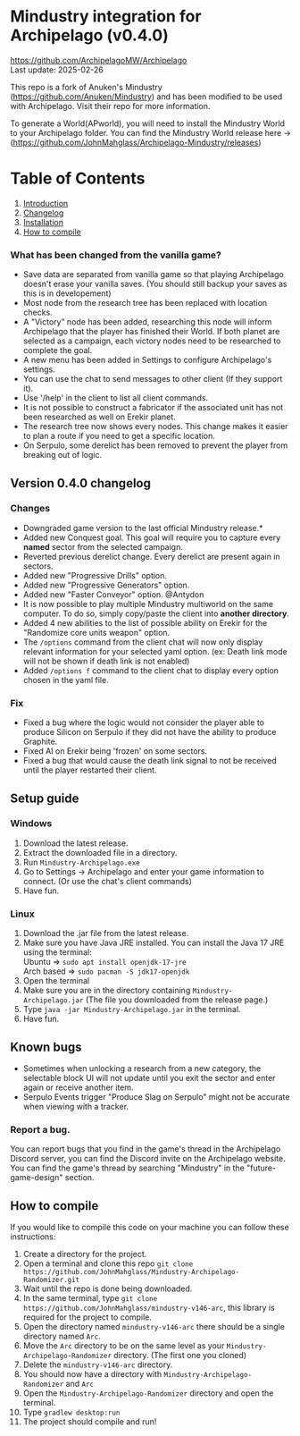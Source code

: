 # Mindustry integration for Archipelago (v0.4.0)
https://github.com/ArchipelagoMW/Archipelago \
Last update: 2025-02-26

This repo is a fork of Anuken's Mindustry (https://github.com/Anuken/Mindustry) and has been modified to be used with Archipelago. Visit their repo for more information.

To generate a World(APworld), you will need to install the Mindustry World to your Archipelago folder. You can find the Mindustry World release here -> (https://github.com/JohnMahglass/Archipelago-Mindustry/releases)

# Table of Contents
1. [Introduction](#introduction)
2. [Changelog](#changelog)
3. [Installation](#setup)
4. [How to compile](#compile)

### What has been changed from the vanilla game? <a name="introduction" />

- Save data are separated from vanilla game so that playing Archipelago doesn't erase your vanilla saves. (You should still backup your saves as this is in developement)
- Most node from the research tree has been replaced with location checks.
- A "Victory" node has been added, researching this node will inform Archipelago that the player has finished their World. If both planet are selected as a campaign, each victory nodes need to be researched to complete the goal.
- A new menu has been added in Settings to configure Archipelago's settings.
- You can use the chat to send messages to other client (If they support it).
- Use '/help' in the client to list all client commands.
- It is not possible to construct a fabricator if the associated unit has not been researched as well on Erekir planet.
- The research tree now shows every nodes. This change makes it easier to plan a route if you need to get a specific location.
- On Serpulo, some derelict has been removed to prevent the player from breaking out of logic.

## Version 0.4.0 changelog <a name="changelog" />
### Changes
- Downgraded game version to the last official Mindustry release.*
- Added new Conquest goal. This goal will require you to capture every **named** sector from the selected campaign.
- Reverted previous derelict change. Every derelict are present again in sectors.
- Added new "Progressive Drills" option. 
- Added new "Progressive Generators" option.
- Added new "Faster Conveyor" option. @Antydon
- It is now possible to play multiple Mindustry multiworld on the same computer. To do so, simply copy/paste the client into **another directory**.
- Added 4 new abilities to the list of possible ability on Erekir for the "Randomize core units weapon" option.
- The `/options` command from the client chat will now only display relevant information for your selected yaml option. (ex: Death link mode will not be shown if death link is not enabled)
- Added `/options f` command to the client chat to display every option chosen in the yaml file.

### Fix
- Fixed a bug where the logic would not consider the player able to produce Silicon on Serpulo if they did not have the ability to produce Graphite.
- Fixed AI on Erekir being 'frozen' on some sectors.
- Fixed a bug that would cause the death link signal to not be received until the player restarted their client. 


## Setup guide <a name="setup" />

### Windows
1. Download the latest release.
2. Extract the downloaded file in a directory.
3. Run `Mindustry-Archipelago.exe`
4. Go to Settings -> Archipelago and enter your game information to connect. (Or use the chat's client commands)
5. Have fun.


### Linux
1. Download the .jar file from the latest release.
2. Make sure you have Java JRE installed. You can install the Java 17 JRE using the terminal:\
   Ubuntu => `sudo apt install openjdk-17-jre`\
   Arch based => `sudo pacman -S jdk17-openjdk`
3. Open the terminal
4. Make sure you are in the directory containing `Mindustry-Archipelago.jar` (The file you downloaded from the release page.)
5. Type `java -jar Mindustry-Archipelago.jar` in the terminal.
6. Have fun.


## Known bugs

- Sometimes when unlocking a research from a new category, the selectable block UI will not update until you exit the sector and enter again or receive another item.
- Serpulo Events trigger "Produce Slag on Serpulo" might not be accurate when viewing with a tracker.

### Report a bug.
You can report bugs that you find in the game's thread in the Archipelago Discord server, you can find the Discord invite on the Archipelago website. You can find the game's thread by searching "Mindustry" in the "future-game-design" section.

## How to compile <a name="compile" />
If you would like to compile this code on your machine you can follow these instructions:
1. Create a directory for the project.
2. Open a terminal and clone this repo `git clone https://github.com/JohnMahglass/Mindustry-Archipelago-Randomizer.git`
3. Wait until the repo is done being downloaded.
4. In the same terminal, type `git clone https://github.com/JohnMahglass/mindustry-v146-arc`, 
   this library is required for the project to compile.
5. Open the directory named `mindustry-v146-arc` there should be a single directory named `Arc`. 
6. Move the `Arc` directory to be on the same level as your `Mindustry-Archipelago-Randomizer` 
   directory. (The first one you cloned)
7. Delete the `mindustry-v146-arc` directory.
8. You should now have a directory with `Mindustry-Archipelago-Randomizer` and `Arc`
9. Open the `Mindustry-Archipelago-Randomizer` directory and open the terminal.
10. Type `gradlew desktop:run`
11. The project should compile and run!